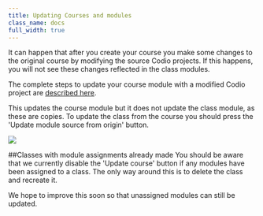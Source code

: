 ```yaml
---
title: Updating Courses and modules
class_name: docs
full_width: true
---
```


It can happen that after you create your course you make some changes to the original course by modifying the source Codio projects. If this happens, you will not see these changes reflected in the class modules.

The complete steps to update your course module with a modified Codio project are [described here](/docs/dashboard/Tutorials/module-modify).

This updates the course module but it does not update the class module, as these are copies. To update the class from the course you should press the 'Update module source from origin' button.

![](/img/docs/update-class-course.png)

##Classes with module assignments already made
You should be aware that we currently disable the 'Update course' button if any modules have been assigned to a class. The only way around this is to delete the class and recreate it. 

We hope to improve this soon so that unassigned modules can still be updated.